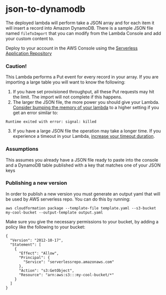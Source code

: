 # json-to-dynamodb
The deployed lambda will perform take a JSON array and for each item it will insert a record into Amazon DynamoDB. There is a sample JSON file named `fileToImport` that you can modify from the Lambda Console and add your custom content to.


Deploy to your account in the AWS Console using the [Serverless Application Repository](https://serverlessrepo.aws.amazon.com/applications/arn:aws:serverlessrepo:us-east-1:675087241163:applications~json-to-dynamodb-importer)

### Caution!
This Lambda performs a Put event for every record in your array. If you are importing a large table you will want to know the following:
1. If you have set provisioned throughput, all these Put requests may hit the limit. The import will not complete if this happens.
2. The larger the JSON file, the more power you should give your Lambda. [Consider bumping the memory of your lambda](https://docs.aws.amazon.com/lambda/latest/dg/resource-model.html) to a higher setting if you get an error similar to:
```
Runtime exited with error: signal: killed
```
3. If you have a large JSON file the operation may take a longer time. If you experience a timeout in your Lambda, [increase your timeout duration](https://docs.aws.amazon.com/lambda/latest/dg/resource-model.html).



### Assumptions
This assumes you already have a JSON file ready to paste into the console and a DynamoDB table published with a key that matches one of your JSON keys


### Publishing a new version

In order to publish a new version you must generate an output yaml that will be used by AWS serverless repo. You can do this by running:

```
aws cloudformation package --template-file template.yaml --s3-bucket my-cool-bucket --output-template output.yaml
```

Make sure you give the necessary permissions to your bucket, by adding a policy like the following to your bucket:

```
{
  "Version": "2012-10-17",
  "Statement": [
    {
      "Effect": "Allow",
      "Principal": {
        "Service": "serverlessrepo.amazonaws.com"
      },
      "Action": "s3:GetObject",
      "Resource": "arn:aws:s3:::my-cool-bucket/*"
    }
  ]
}
```